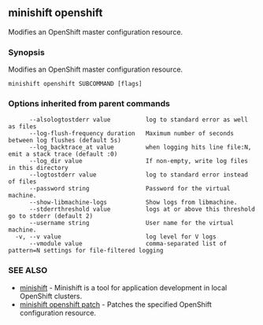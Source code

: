 ## minishift openshift

Modifies an OpenShift master configuration resource.

### Synopsis


Modifies an OpenShift master configuration resource.

```
minishift openshift SUBCOMMAND [flags]
```

### Options inherited from parent commands

```
      --alsologtostderr value          log to standard error as well as files
      --log-flush-frequency duration   Maximum number of seconds between log flushes (default 5s)
      --log_backtrace_at value         when logging hits line file:N, emit a stack trace (default :0)
      --log_dir value                  If non-empty, write log files in this directory
      --logtostderr value              log to standard error instead of files
      --password string                Password for the virtual machine.
      --show-libmachine-logs           Show logs from libmachine.
      --stderrthreshold value          logs at or above this threshold go to stderr (default 2)
      --username string                User name for the virtual machine.
  -v, --v value                        log level for V logs
      --vmodule value                  comma-separated list of pattern=N settings for file-filtered logging
```

### SEE ALSO
* [minishift](minishift.md)	 - Minishift is a tool for application development in local OpenShift clusters.
* [minishift openshift patch](minishift_openshift_patch.md)	 - Patches the specified OpenShift configuration resource.

